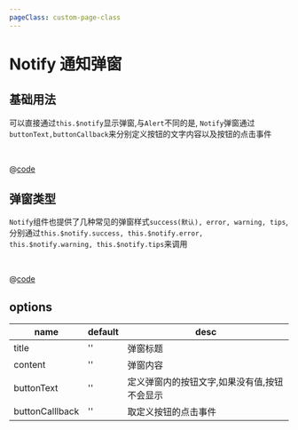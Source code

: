 ```yaml
---
pageClass: custom-page-class
---
```


# Notify 通知弹窗

## 基础用法

可以直接通过`this.$notify`显示弹窗,与`Alert`不同的是, `Notify`弹窗通过`buttonText,buttonCallback`来分别定义按钮的文字内容以及按钮的点击事件

<br/>

<Notify-Base/>

@[code](../.vuepress/components/Notify/Base.vue)

## 弹窗类型

`Notify`组件也提供了几种常见的弹窗样式`success(默认), error, warning, tips`, 分别通过`this.$notify.success, this.$notify.error, this.$notify.warning, this.$notify.tips`来调用

<br/>

<Notify-Type/>

@[code](../.vuepress/components/Notify/Type.vue)

## options

| name            | default | desc                                         |
| --------------- | ------- | -------------------------------------------- |
| title           | ''      | 弹窗标题                                     |
| content         | ''      | 弹窗内容                                     |
| buttonText      | ''      | 定义弹窗内的按钮文字,如果没有值,按钮不会显示 |
| buttonCalllback | ''      | 取定义按钮的点击事件                         |

